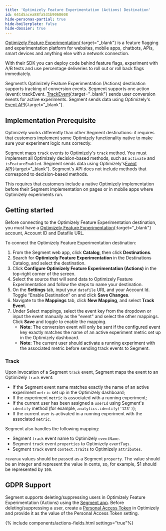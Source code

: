 ```yaml
---
title: 'Optimizely Feature Experimentation (Actions) Destination'
id: 641d5acea88fa531b9068608
hide-personas-partial: true
hide-boilerplate: false
hide-dossier: true
---
```


[Optimizely Feature Experimentation](https://www.optimizely.com/products/experiment/feature-experimentation/){:target="_blank"} is a feature flagging and experimentation platform for websites, mobile apps, chatbots, APIs, smart devices and anything else with a network connection.

With their SDK you can deploy code behind feature flags, experiment with A/B tests and use percentage deliveries to roll out or roll back flags immediately.

Segment’s Optimizely Feature Experimentation (Actions) destination supports tracking of conversion events.
Segment supports one action (event): trackEvent. [TrackEvent](https://docs.developers.optimizely.com/experimentation/v4.0.0-full-stack/docs/track-event-javascript-node){:target="_blank"} sends user conversion events for active experiments. Segment sends data using Optimizely's [Event API](https://docs.developers.optimizely.com/experimentation-data/reference/post_events){:target="_blank"}.

## Implementation Prerequisite

Optimizely works differently than other Segment destinations: it requires that customers implement some Optimizely functionality native to make sure your experiment logic runs correctly.

Segment maps `track` events to Optimizely's `track` method. You must implement all Optimizely decision-based methods, such as `activate` and `isFeatureEnabled`. Segment sends data using Optimizely's[Event API](https://docs.developers.optimizely.com/experimentation-data/reference/post_events){:target="_blank"}.
Segment's API does not include methods that correspond to decision-based methods.

This requires that customers include a native Optimizely implementation before their Segment implementation on pages or in mobile apps where Optimizely experiments run.

## Getting started

Before connecting to the Optimizely Feature Experimentation destination, you must have a [Optimizely Feature Experimentation](https://www.optimizely.com/products/experiment/feature-experimentation/){:target="_blank"} account, Account ID and Datafile URL.

To connect the Optimizely Feature Experimentation destination:

1. From the Segment web app, click **Catalog**, then click **Destinations**.
2. Search for **Optimizely Feature Experimentation** in the Destinations Catalog, and select the destination.
3. Click **Configure Optimizely Feature Experimentation (Actions)** in the top-right corner of the screen.
4. Select the source that will send data to Optimizely Feature Experimentation and follow the steps to name your destination.
5. On the **Settings** tab, input your `datafile` URL and your Account Id. Toggle “Enable Destination” on and click  **Save Changes**.
6. Navigate to the **Mappings** tab, click **New Mapping**, and select **Track Event**.
7. Under Select mappings, select the event key from the dropdown or input the event manually as the "event" and select the other mappings. Click **Save** and toggle to enable the mapping.
     * **Note:** The conversion event will only be sent if the configured event key exactly matches the name of an active experiment metric set up in the Optimizely dashboard.
     * **Note:** The current user should activate a running experiment with the associated metric before sending track events to Segment.

### Track

Upon invocation of a Segment `track` event, Segment maps the event to an Optimizely `track` event:
* If the Segment event name matches exactly the name of an active experiment `metric` set up in the Optimizely dashboard;
* If the experiment `metric` is associated with a running experiment;
* If the current user has been assigned a `userId` using Segment's `identify` method (for example,  `analytics.identify('123')`);
* If the current user is activated in a running experiment with the associated `metric`.

Segment also handles the following mapping:
* Segment `track` event name to Optimizely `eventName`.
* Segment `track` event `properties` to Optimizely `eventTags`.
* Segment `track` event `context.traits` to Optimizely `attributes`.

`revenue` values should be passed as a Segment `property`. The value should be an integer and represent the value in cents, so, for example, $1 should be represented by `100`.

## GDPR Support
Segment supports deleting/suppressing users in Optimizely Feature Experimentation (Actions) using the [Segment app](/docs/privacy/user-deletion-and-suppression/). Before deleting/suppressing a user, create a [Personal Access Token](https://developers.optimizely.com/x/authentication/personal-token/) in Optimizely and provide it as the value of the Personal Access Token setting.

{% include components/actions-fields.html settings="true"%}